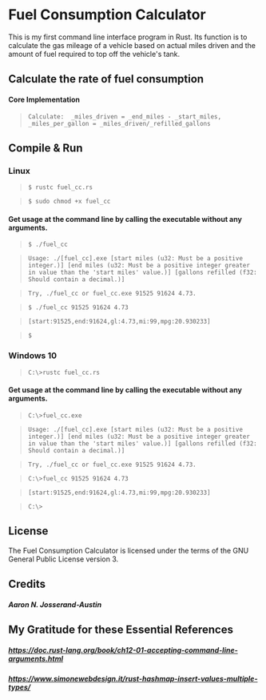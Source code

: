 # Fuel Consumption Calculator

This is my first command line interface program in Rust. Its function is to calculate the gas mileage of a vehicle based on actual miles driven and the amount of fuel required to top off the vehicle's tank.
 
## Calculate the rate of fuel consumption

#### Core Implementation

> `Calculate:  _miles_driven = _end_miles - _start_miles, _miles_per_gallon = _miles_driven/_refilled_gallons`

## Compile & Run
### Linux
> `$ rustc fuel_cc.rs`

> `$ sudo chmod +x fuel_cc`

#### Get usage at the command line by calling the executable without any arguments.
> `$ ./fuel_cc`

> `Usage: ./[fuel_cc].exe [start miles (u32: Must be a positive integer.)] [end miles (u32: Must be a positive integer greater in value than the 'start miles' value.)] [gallons refilled (f32: Should contain a decimal.)]`

> `Try, ./fuel_cc or fuel_cc.exe 91525 91624 4.73.`

> `$ ./fuel_cc 91525 91624 4.73`

> `[start:91525,end:91624,gl:4.73,mi:99,mpg:20.930233]`

> `$  `
 
 
### Windows 10

> `C:\>rustc fuel_cc.rs`

#### Get usage at the command line by calling the executable without any arguments.
> `C:\>fuel_cc.exe`

> `Usage: ./[fuel_cc].exe [start miles (u32: Must be a positive integer.)] [end miles (u32: Must be a positive integer greater in value than the 'start miles' value.)] [gallons refilled (f32: Should contain a decimal.)]`

> `Try, ./fuel_cc or fuel_cc.exe 91525 91624 4.73.`

> `C:\>fuel_cc 91525 91624 4.73`

> `[start:91525,end:91624,gl:4.73,mi:99,mpg:20.930233]`

> `C:\>  `
 
 
## License
The Fuel Consumption Calculator is licensed under the terms of the GNU General Public License version 3.
 

## Credits
##### Aaron N. Josserand-Austin

## My Gratitude for these Essential References 
##### https://doc.rust-lang.org/book/ch12-01-accepting-command-line-arguments.html
##### https://www.simonewebdesign.it/rust-hashmap-insert-values-multiple-types/

